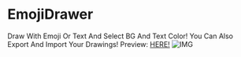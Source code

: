 # EmojiDrawer
Draw With Emoji Or Text And Select BG And Text Color! You Can Also Export And Import Your Drawings!
Preview: [HERE!](https://al3x77777.github.io/EmojiDrawer)
![IMG](https://github.com/Al3x77777/EmojiDrawer/assets/112645002/d94b5e2c-f60d-4584-b331-006c2ea24df8)
